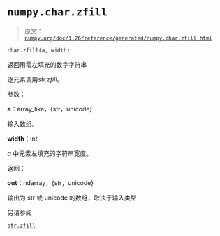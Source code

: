 # `numpy.char.zfill`

> 原文：[`numpy.org/doc/1.26/reference/generated/numpy.char.zfill.html`](https://numpy.org/doc/1.26/reference/generated/numpy.char.zfill.html)

```py
char.zfill(a, width)
```

返回用零左填充的数字字符串

逐元素调用*str.zfill*。

参数：

**a**：array_like，{str，unicode}

输入数组。

**width**：int

*a* 中元素左填充的字符串宽度。

返回：

**out**：ndarray，{str，unicode}

输出为 str 或 unicode 的数组，取决于输入类型

另请参阅

[`str.zfill`](https://docs.python.org/3/library/stdtypes.html#str.zfill "(在 Python v3.11 中)")
